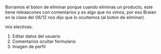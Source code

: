 Borramos el boton de eliminar porque cuando eliminas un producto, este tiene releaacones con comentarios y es algo que no vimos, por eso Braian en la clase del 06/12 nos dijo que lo ocultemos (al boton de eliminar).

mis electivas:
1) Editar datos del usuario
2) Comentarios ocultar formulario
3) Imagen de perfil